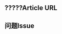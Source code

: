 <!---
Welcome to the Office Add-ins documentation repository.

To report an issue with the Office-Add-ins documentation, please provide the article URL and describe the issue below. Alternatively, if you want to submit a pull request with your recommended documentation changes, we will review your contributions and update our documentation accordingly.

If your issue is not related to the Office Add-ins documentation, please post it to one of the following channels instead:

- To ask a question about using the Office.js API, post your question to Stack Overflow and tag it with the "office-js" tag (http://stackoverflow.com/questions/tagged/office-js).

- To report an issue with the Office.js API or platform, create the issue in the OfficeDev/office-js repository (https://github.com/OfficeDev/office-js), which members of the product team monitor for customer-reported issues.

- To submit a feature request for the Office.js API or platform, post your idea to our User Voice page (https://officespdev.uservoice.com/), or if the feature request already exists there, add your vote for it.
-->

<!--- Provide a general summary of the documentation issue in the Title above -->

## <a name="article-url"></a><span data-ttu-id="a8205-101">?????</span><span class="sxs-lookup"><span data-stu-id="a8205-101">Article URL</span></span>
<!-- Provide the URL of the article that this documentation issue relates to -->

## <a name="issue"></a><span data-ttu-id="a8205-102">问题</span><span class="sxs-lookup"><span data-stu-id="a8205-102">Issue</span></span>
<!-- Provide a thorough description of the documentation issue -->
